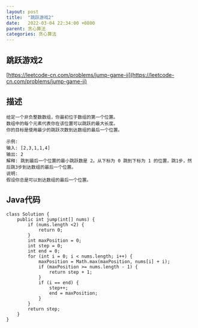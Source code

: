 ```yaml
---
layout: post
title:  "跳跃游戏2"
date:   2022-03-04 22:34:00 +0800
parent: 贪心算法
categories: 贪心算法
---
```

## 跳跃游戏2
[https://leetcode-cn.com/problems/jump-game-ii](https://leetcode-cn.com/problems/jump-game-ii)

## 描述

```
给定一个非负整数数组，你最初位于数组的第一个位置。
数组中的每个元素代表你在该位置可以跳跃的最大长度。
你的目标是使用最少的跳跃次数到达数组的最后一个位置。

示例:
输入: [2,3,1,1,4]
输出: 2
解释: 跳到最后一个位置的最小跳跃数是 2。从下标为 0 跳到下标为 1 的位置，跳1步，然后跳3步到达数组的最后一个位置。
说明:
假设你总是可以到达数组的最后一个位置。
```

## Java代码

```
class Solution {
    public int jump(int[] nums) {
        if (nums.length <2) {
            return 0;
        }
        int maxPosition = 0;
        int step = 0;
        int end = 0;
        for (int i = 0; i < nums.length; i++) {
            maxPosition = Math.max(maxPosition, nums[i] + i);
            if (maxPosition >= nums.length - 1) {
                return step + 1;
            }
            if (i == end) {
                step++;
                end = maxPosition;
            }
        }
        return step;
    }
}
```
